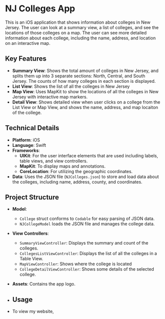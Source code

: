 # NJ Colleges App

This is an iOS application that shows information about colleges in New Jersey. The user can look at a summary view, a list of colleges, and see the locations of those colleges on a map. The user can see more detailed information about each college, including the name, address, and location on an interactive map. 

## Key Features

- **Summary View**: Shows the total amount of colleges in New Jersey, and splits them up into 3 separate sections: North, Central, and South Jersey. The counts of how many colleges in each section is displayed. 
- **List View**: Shows the list of all the colleges in New Jersey
- **Map View**: Uses MapKit to show the locations of all the colleges in New Jersey with interactive map markers. 
- **Detail View**: Shows detailed view when user clicks on a college from the List View or Map View, and shows the name, address, and map locaiton of the college. 

## Technical Details

- **Platform**: iOS
- **Language**: Swift
- **Frameworks**:
  - **UIKit**: For the user interface elements that are used including labels, table views, and view controllers.
  - **MapKit**: To display maps and annotations.
  - **CoreLocation**: For utilizing the geographic coordinates.
- **Data**: Uses the JSON file (`NJColleges.json`) to store and load data about the colleges, including name, address, county, and coordinates.

## Project Structure

- **Model**: 
  - `College` struct conforms to `Codable` for easy parsing of JSON data.
  - `NJCollegeModel` loads the JSON file and manages the college data. 
- **View Controllers**:
  - `SummaryViewController`: Displays the summary and count of the colleges. 
  - `CollegesListViewController`: Displays the list of all the colleges in a Table View. 
  - `MapViewController`: Shows where the college is located
  - `CollegeDetailViewController`: Shows some details of the selected college. 
- **Assets**: Contains the app logo.

- ## Usage
- To view my website,
